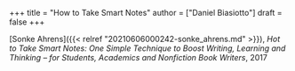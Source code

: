 +++
title = "How to Take Smart Notes"
author = ["Daniel Biasiotto"]
draft = false
+++

[Sonke Ahrens]({{< relref "20210606000242-sonke_ahrens.md" >}}), _Hot to Take Smart Notes: One Simple Technique to Boost Writing, Learning and Thinking – for Students, Academics and Nonfiction Book Writers_, 2017
